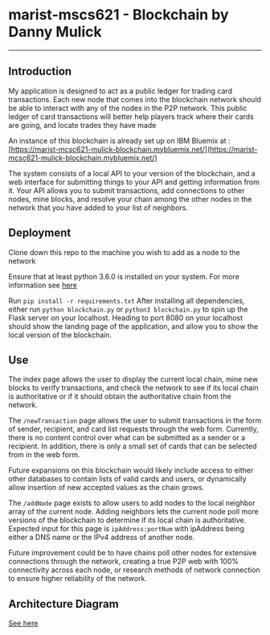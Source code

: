 # marist-mscs621 - Blockchain by Danny Mulick
---
## Introduction
  My application is designed to act as a public ledger for trading card transactions. Each new node that comes into the blockchain network should be able to interact with any of the nodes in the P2P network. This public ledger of card transactions will better help players track where their cards are going, and locate trades they have made 
  
  An instance of this blockchain is already set up on IBM Bluemix at : [https://marist-mcsc621-mulick-blockchain.mybluemix.net/](https://marist-mcsc621-mulick-blockchain.mybluemix.net/)
  
  The system consists of a local API to your version of the blockchain, and a web interface for submitting things to your API and getting information from it. Your API allows you to submit transactions, add connections to other nodes, mine blocks, and resolve your chain among the other nodes in the network that you have added to your list of neighbors.
  
## Deployment
Clone down this repo to the machine you wish to add as a node to the network

Ensure that at least python 3.6.0 is installed on your system. For more information see [here](https://www.python.org/downloads/)

Run ```pip install -r requirements.txt```
After installing all dependencies, either run ```python blockchain.py``` or ```python3 blockchain.py``` to spin up the Flask server on your localhost. Heading to port 8080 on your localhost should show the landing page of the application, and allow you to show the local version of the blockchain.

## Use
The index page allows the user to display the current local chain, mine new blocks to verify transactions, and check the network to see if its local chain is authoritative or if it should obtain the authoritative chain from the network.

The ```/newTransaction``` page allows the user to submit transactions in the form of sender, recipient, and card list requests through the web form. Currently, there is no content control over what can be submitted as a sender or a recipient. In addition, there is only a small set of cards that can be selected from in the web form.

Future expansions on this blockchain would likely include access to either other databases to contain lists of valid cards and users, or dynamically allow insertion of new accepted values as the chain grows.

The ```/addNode``` page exists to allow users to add nodes to the local neighbor array of the current node. Adding neighbors lets the current node poll more versions of the blockchain to determine if its local chain is authoritative. Expected input for this page is ```ipAddress:portNum``` with ipAddress being either a DNS name or the IPv4 address of another node.

Future improvement could be to have chains poll other nodes for extensive connections through the network, creating a true P2P web with 100% connectivity across each node, or research methods of network connection to ensure higher reliability of the network.

## Architecture Diagram
[See here](https://github.com/dannymulick1/marist-mscs621-dannymulick/blob/master/MSCS%20621%20-%20Blockchain%20Diagram.pdf)
